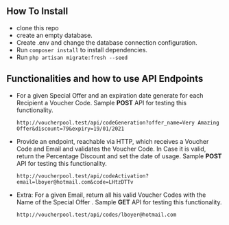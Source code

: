 ## How To Install

- clone this repo
- create an empty database.
- Create .env and change the database connection configuration.
- Run `composer install` to install dependencies.
- Run `php artisan migrate:fresh --seed`


## Functionalities and how to use API Endpoints

- For a given Special Offer and an expiration date generate for each Recipient a Voucher Code. Sample **POST** API for testing this functionality. 

    `http://voucherpool.test/api/codeGeneration?offer_name=Very Amazing Offer&discount=79&expiry=19/01/2021`

- Provide an endpoint, reachable via HTTP, which receives a Voucher Code and Email and validates
  the Voucher Code. In Case it is valid, return the Percentage Discount and set the date of usage. Sample **POST** API for testing this functionality. 

    `http://voucherpool.test/api/codeActivation?email=lboyer@hotmail.com&code=LHtzDTTv`
    
 - Extra: For a given Email, return all his valid Voucher Codes with the Name of the Special Offer . Sample **GET** API for testing this functionality. 
    
      `http://voucherpool.test/api/codes/lboyer@hotmail.com`
      
  
